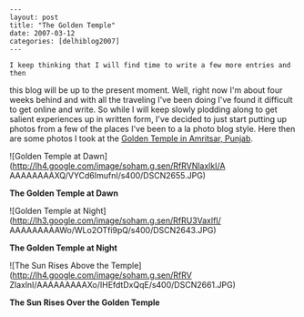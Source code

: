 
    ---
    layout: post
    title: "The Golden Temple"
    date: 2007-03-12
    categories: [delhiblog2007]
    ---

    I keep thinking that I will find time to write a few more entries and then
this blog will be up to the present moment. Well, right now I'm about four
weeks behind and with all the traveling I've been doing I've found it
difficult to get online and write. So while I will keep slowly plodding along
to get salient experiences up in written form, I've decided to just start
putting up photos from a few of the places I've been to a la photo blog style.
Here then are some photos I took at the [Golden Temple in Amritsar,
Punjab](http://http//en.wikipedia.org/wiki/Amritsar:Golden_Temple).

![Golden Temple at Dawn](http://lh4.google.com/image/soham.g.sen/RfRVNlaxlkI/A
AAAAAAAAXQ/VYCd6ImufnI/s400/DSCN2655.JPG)

**The Golden Temple at Dawn**

![Golden Temple at Night](http://lh3.google.com/image/soham.g.sen/RfRU3VaxlfI/
AAAAAAAAAWo/WLo2OTfi9pQ/s400/DSCN2643.JPG)

**The Golden Temple at Night**

![The Sun Rises Above the Temple](http://lh4.google.com/image/soham.g.sen/RfRV
ZlaxlnI/AAAAAAAAAXo/IHEfdtDxQqE/s400/DSCN2661.JPG)

**The Sun Rises Over the Golden Temple**

